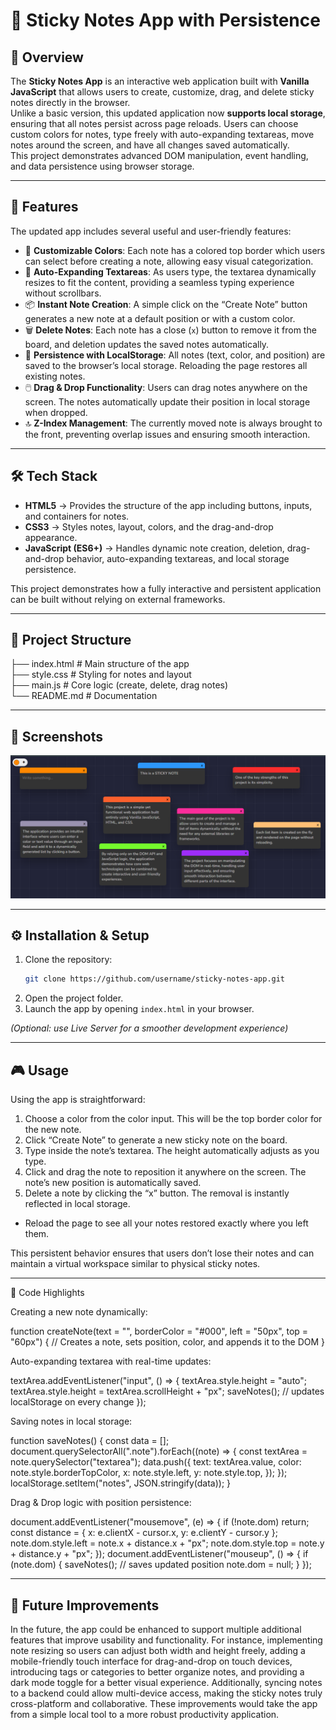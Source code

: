# 📝 Sticky Notes App with Persistence

## 📖 Overview

The **Sticky Notes App** is an interactive web application built with **Vanilla JavaScript** that allows users to create, customize, drag, and delete sticky notes directly in the browser.  
Unlike a basic version, this updated application now **supports local storage**, ensuring that all notes persist across page reloads. Users can choose custom colors for notes, type freely with auto-expanding textareas, move notes around the screen, and have all changes saved automatically.  
This project demonstrates advanced DOM manipulation, event handling, and data persistence using browser storage.

---

## 🚀 Features

The updated app includes several useful and user-friendly features:

- 🎨 **Customizable Colors**: Each note has a colored top border which users can select before creating a note, allowing easy visual categorization.
- 📝 **Auto-Expanding Textareas**: As users type, the textarea dynamically resizes to fit the content, providing a seamless typing experience without scrollbars.
- 📦 **Instant Note Creation**: A simple click on the “Create Note” button generates a new note at a default position or with a custom color.
- 🗑️ **Delete Notes**: Each note has a close (`x`) button to remove it from the board, and deletion updates the saved notes automatically.
- 💾 **Persistence with LocalStorage**: All notes (text, color, and position) are saved to the browser’s local storage. Reloading the page restores all existing notes.
- 🖱️ **Drag & Drop Functionality**: Users can drag notes anywhere on the screen. The notes automatically update their position in local storage when dropped.
- 🔝 **Z-Index Management**: The currently moved note is always brought to the front, preventing overlap issues and ensuring smooth interaction.

---

## 🛠 Tech Stack

- **HTML5** → Provides the structure of the app including buttons, inputs, and containers for notes.
- **CSS3** → Styles notes, layout, colors, and the drag-and-drop appearance.
- **JavaScript (ES6+)** → Handles dynamic note creation, deletion, drag-and-drop behavior, auto-expanding textareas, and local storage persistence.

This project demonstrates how a fully interactive and persistent application can be built without relying on external frameworks.

---

## 📂 Project Structure

├── index.html # Main structure of the app  
├── style.css # Styling for notes and layout  
├── main.js # Core logic (create, delete, drag notes)  
└── README.md # Documentation

---

## 📸 Screenshots

<img src="./demo.png" alt="demo image" />

---

## ⚙️ Installation & Setup

1. Clone the repository:
   ```bash
   git clone https://github.com/username/sticky-notes-app.git
   ```
2. Open the project folder.
3. Launch the app by opening `index.html` in your browser.

_(Optional: use Live Server for a smoother development experience)_

---

## 🎮 Usage

Using the app is straightforward:

1. Choose a color from the color input. This will be the top border color for the new note.
2. Click “Create Note” to generate a new sticky note on the board.
3. Type inside the note’s textarea. The height automatically adjusts as you type.
4. Click and drag the note to reposition it anywhere on the screen. The note’s new position is automatically saved.
5. Delete a note by clicking the “x” button. The removal is instantly reflected in local storage.

- Reload the page to see all your notes restored exactly where you left them.

This persistent behavior ensures that users don’t lose their notes and can maintain a virtual workspace similar to physical sticky notes.

---

📌 Code Highlights

Creating a new note dynamically:

function createNote(text = "", borderColor = "#000", left = "50px", top = "60px") {
// Creates a note, sets position, color, and appends it to the DOM
}

Auto-expanding textarea with real-time updates:

textArea.addEventListener("input", () => {
textArea.style.height = "auto";
textArea.style.height = textArea.scrollHeight + "px";
saveNotes(); // updates localStorage on every change
});

Saving notes in local storage:

function saveNotes() {
const data = [];
document.querySelectorAll(".note").forEach((note) => {
const textArea = note.querySelector("textarea");
data.push({
text: textArea.value,
color: note.style.borderTopColor,
x: note.style.left,
y: note.style.top,
});
});
localStorage.setItem("notes", JSON.stringify(data));
}

Drag & Drop logic with position persistence:

document.addEventListener("mousemove", (e) => {
if (!note.dom) return;
const distance = { x: e.clientX - cursor.x, y: e.clientY - cursor.y };
note.dom.style.left = note.x + distance.x + "px";
note.dom.style.top = note.y + distance.y + "px";
});
document.addEventListener("mouseup", () => {
if (note.dom) {
saveNotes(); // saves updated position
note.dom = null;
}
});

---

## 📅 Future Improvements

In the future, the app could be enhanced to support multiple additional features that improve usability and functionality. For instance, implementing note resizing so users can adjust both width and height freely, adding a mobile-friendly touch interface for drag-and-drop on touch devices, introducing tags or categories to better organize notes, and providing a dark mode toggle for a better visual experience. Additionally, syncing notes to a backend could allow multi-device access, making the sticky notes truly cross-platform and collaborative. These improvements would take the app from a simple local tool to a more robust productivity application.
